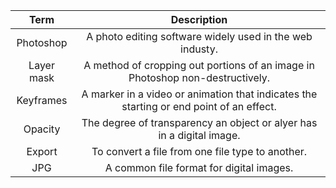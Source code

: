 | Term        | Description                          |
| :---------: | :----------------------------------: |
| Photoshop   | A photo editing software widely used in the web industy.  |
| Layer mask  | A method of cropping out portions of an image in Photoshop non-destructively. |
| Keyframes   | A marker in a video or animation that indicates the starting or end point of an effect. |
| Opacity     | The degree of transparency an object or alyer has in a digital image. |
| Export      | To convert a file from one file type to another. |
| JPG         | A common file format for digital images. |
